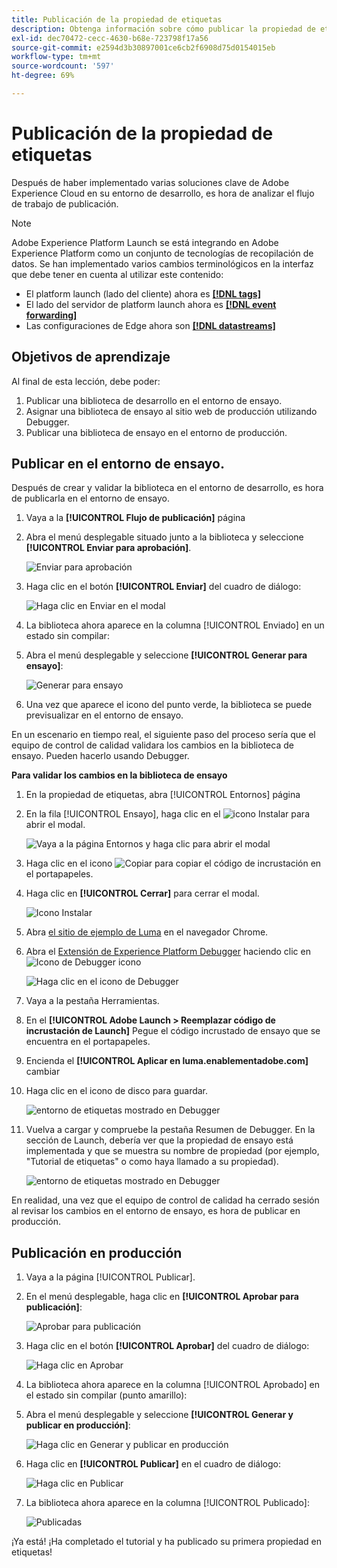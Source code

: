 ```yaml
---
title: Publicación de la propiedad de etiquetas
description: Obtenga información sobre cómo publicar la propiedad de etiquetas del entorno de desarrollo en los entornos de ensayo y producción. Esta lección forma parte del tutorial Implementación del Experience Cloud en sitios web.
exl-id: dec70472-cecc-4630-b68e-723798f17a56
source-git-commit: e2594d3b30897001ce6cb2f6908d75d0154015eb
workflow-type: tm+mt
source-wordcount: '597'
ht-degree: 69%

---
```


# Publicación de la propiedad de etiquetas

Después de haber implementado varias soluciones clave de Adobe Experience Cloud en su entorno de desarrollo, es hora de analizar el flujo de trabajo de publicación.

>[!NOTE]
>
>Adobe Experience Platform Launch se está integrando en Adobe Experience Platform como un conjunto de tecnologías de recopilación de datos. Se han implementado varios cambios terminológicos en la interfaz que debe tener en cuenta al utilizar este contenido:
>
> * El platform launch (lado del cliente) ahora es **[[!DNL tags]](https://experienceleague.adobe.com/docs/experience-platform/tags/home.html?lang=es)**
> * El lado del servidor de platform launch ahora es **[[!DNL event forwarding]](https://experienceleague.adobe.com/docs/experience-platform/tags/event-forwarding/overview.html)**
> * Las configuraciones de Edge ahora son **[[!DNL datastreams]](https://experienceleague.adobe.com/docs/experience-platform/edge/fundamentals/datastreams.html?lang=es)**

## Objetivos de aprendizaje

Al final de esta lección, debe poder:

1. Publicar una biblioteca de desarrollo en el entorno de ensayo.
1. Asignar una biblioteca de ensayo al sitio web de producción utilizando Debugger.
1. Publicar una biblioteca de ensayo en el entorno de producción.

## Publicar en el entorno de ensayo.

Después de crear y validar la biblioteca en el entorno de desarrollo, es hora de publicarla en el entorno de ensayo.

1. Vaya a la **[!UICONTROL Flujo de publicación]** página

1. Abra el menú desplegable situado junto a la biblioteca y seleccione **[!UICONTROL Enviar para aprobación]**.

   ![Enviar para aprobación](images/publishing-submitForApproval.png)

1. Haga clic en el botón **[!UICONTROL Enviar]** del cuadro de diálogo:

   ![Haga clic en Enviar en el modal](images/publishing-submit.png)

1. La biblioteca ahora aparece en la columna [!UICONTROL Enviado] en un estado sin compilar:

1. Abra el menú desplegable y seleccione **[!UICONTROL Generar para ensayo]**:

   ![Generar para ensayo](images/publishing-buildForStaging.png)

1. Una vez que aparece el icono del punto verde, la biblioteca se puede previsualizar en el entorno de ensayo.

En un escenario en tiempo real, el siguiente paso del proceso sería que el equipo de control de calidad validara los cambios en la biblioteca de ensayo. Pueden hacerlo usando Debugger.

**Para validar los cambios en la biblioteca de ensayo**

1. En la propiedad de etiquetas, abra [!UICONTROL Entornos] página

1. En la fila [!UICONTROL Ensayo], haga clic en el ![icono Instalar](images/launch-installIcon.png) para abrir el modal.

   ![Vaya a la página Entornos y haga clic para abrir el modal](images/publishing-getStagingCode.png)

1. Haga clic en el icono ![Copiar](images/launch-copyIcon.png) para copiar el código de incrustación en el portapapeles.

1. Haga clic en **[!UICONTROL Cerrar]** para cerrar el modal.

   ![Icono Instalar](images/publishing-copyStagingCode.png)

1. Abra [el sitio de ejemplo de Luma](https://luma.enablementadobe.com/content/luma/us/en.html) en el navegador Chrome.

1. Abra el [Extensión de Experience Platform Debugger](https://chromewebstore.google.com/detail/adobe-experience-platform/bfnnokhpnncpkdmbokanobigaccjkpob) haciendo clic en ![Icono de Debugger](images/icon-debugger.png) icono

   ![Haga clic en el icono de Debugger](images/switchEnvironments-openDebugger.png)

1. Vaya a la pestaña Herramientas.

1. En el **[!UICONTROL Adobe Launch > Reemplazar código de incrustación de Launch]** Pegue el código incrustado de ensayo que se encuentra en el portapapeles.
1. Encienda el **[!UICONTROL Aplicar en luma.enablementadobe.com]** cambiar

1. Haga clic en el icono de disco para guardar.

   ![entorno de etiquetas mostrado en Debugger](images/switchEnvironments-debugger-save.png)

1. Vuelva a cargar y compruebe la pestaña Resumen de Debugger. En la sección de Launch, debería ver que la propiedad de ensayo está implementada y que se muestra su nombre de propiedad (por ejemplo, &quot;Tutorial de etiquetas&quot; o como haya llamado a su propiedad).

   ![entorno de etiquetas mostrado en Debugger](images/publishing-debugger-staging.png)

En realidad, una vez que el equipo de control de calidad ha cerrado sesión al revisar los cambios en el entorno de ensayo, es hora de publicar en producción.

## Publicación en producción

1. Vaya a la página [!UICONTROL Publicar].

1. En el menú desplegable, haga clic en **[!UICONTROL Aprobar para publicación]**:

   ![Aprobar para publicación](images/publishing-approveForPublishing.png)

1. Haga clic en el botón **[!UICONTROL Aprobar]** del cuadro de diálogo:

   ![Haga clic en Aprobar](images/publishing-approve.png)

1. La biblioteca ahora aparece en la columna [!UICONTROL Aprobado] en el estado sin compilar (punto amarillo):

1. Abra el menú desplegable y seleccione **[!UICONTROL Generar y publicar en producción]**:

   ![Haga clic en Generar y publicar en producción](images/publishing-buildAndPublishToProduction.png)

1. Haga clic en **[!UICONTROL Publicar]** en el cuadro de diálogo:

   ![Haga clic en Publicar](images/publishing-publish.png)

1. La biblioteca ahora aparece en la columna [!UICONTROL Publicado]:

   ![Publicadas](images/publishing-published.png)

¡Ya está! ¡Ha completado el tutorial y ha publicado su primera propiedad en etiquetas!
